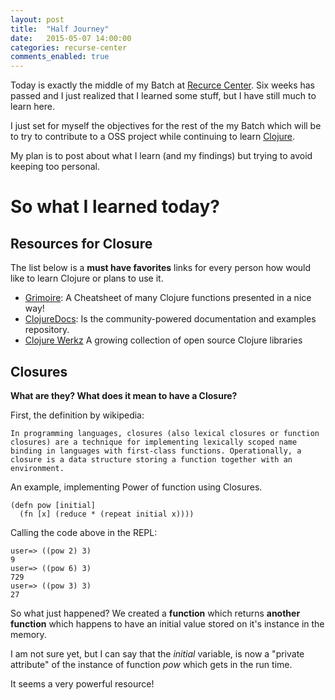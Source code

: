 ```yaml
---
layout: post
title:  "Half Journey"
date:   2015-05-07 14:00:00
categories: recurse-center
comments_enabled: true
---
```


Today is exactly the middle of my Batch at [Recurce Center][1]. Six weeks has passed and I just realized that I learned some stuff, but I have still much to learn here. 

I just set for myself the objectives for the rest of the my Batch which will be to try to contribute to a OSS project while continuing to learn [Clojure][2].

My plan is to post about what I learn (and my findings) but trying to avoid keeping too personal.

# So what I learned today? #

## Resources for Closure ##

The list below is a **must have favorites** links for every person how would like to learn Clojure or plans to use it.

* [Grimoire][3]: A Cheatsheet of many Clojure functions presented in a nice way!
* [ClojureDocs][4]: Is the community-powered documentation and examples repository.
* [Clojure Werkz][5] A growing collection of open source Clojure libraries

## Closures ##

**What are they? What does it mean to have a Closure?**

First, the definition by wikipedia:

	In programming languages, closures (also lexical closures or function closures) are a technique for implementing lexically scoped name binding in languages with first-class functions. Operationally, a closure is a data structure storing a function together with an environment.

An example, implementing Power of function using Closures.

	(defn pow [initial]
	  (fn [x] (reduce * (repeat initial x))))

Calling the code above in the REPL:

	user=> ((pow 2) 3)
	9
	user=> ((pow 6) 3)
	729
	user=> ((pow 3) 3)
	27

So what just happened? We created a **function** which returns **another function** which happens to have an initial value stored on it's instance in the memory.

I am not sure yet, but I can say that the *initial* variable, is now a "private attribute" of the instance of function *pow* which gets in the run time. 

It seems a very powerful resource!

[1]: https://recurse.com
[2]: http://clojure.org
[3]: http://conj.io/
[4]: http://clojuredocs.org/
[5]: http://clojurewerkz.org/
